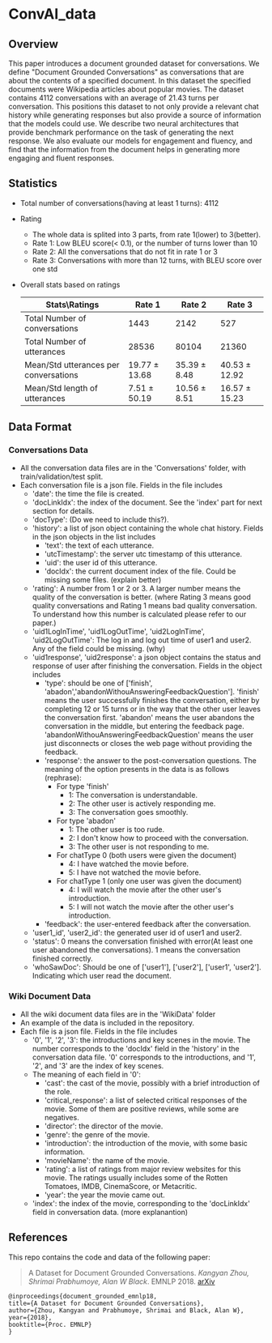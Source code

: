 # ConvAI_data

## Overview
This paper introduces a document grounded dataset for conversations. We define "Document Grounded Conversations" as conversations that are about the contents of a specified document. In this dataset the specified documents were Wikipedia articles about popular movies. The dataset contains 4112 conversations with an average of 21.43 turns per conversation. This positions this dataset to not only provide a relevant chat history while generating responses but also provide a source of information that the models could use. We describe two neural architectures that provide benchmark performance on the task of generating the next response. We also evaluate our models for engagement and fluency, and find that the information from the document helps in generating more engaging and fluent responses.

## Statistics

* Total number of conversations(having at least 1 turns): 4112
* Rating
  * The whole data is splited into 3 parts, from rate 1(lower) to 3(better).
  * Rate 1: Low BLEU score(< 0.1), or the number of turns lower than 10
  * Rate 2: All the conversations that do not fit in rate 1 or 3
  * Rate 3: Conversations with more than 12 turns, with BLEU score over one std
* Overall stats based on ratings

  Stats\Ratings                       | Rate 1         | Rate 2        | Rate 3
  ------------                        | ----           | ----          | ---
  Total Number of conversations       | 1443           | 2142          | 527
  Total Number of utterances          | 28536          | 80104         | 21360
  Mean/Std utterances per conversations    | 19.77 ± 13.68  | 35.39 ± 8.48  | 40.53 ± 12.92
  Mean/Std length of utterances       | 7.51 ± 50.19   | 10.56 ± 8.51  | 16.57 ± 15.23

## Data Format
### Conversations Data
  * All the conversation data files are in the 'Conversations' folder, with train/validation/test split.
  * Each conversation file is a json file. Fields in the file includes
    * 'date': the time the file is created.
    * 'docLinkIdx': the index of the document. See the 'index' part for next section for details.
    * 'docType': (Do we need to include this?).
    * 'history': a list of json object containing the whole chat history. Fields in the json objects in the list includes
      * 'text': the text of each utterance.
      * 'utcTimestamp': the server utc timestamp of this utterance.
      * 'uid': the user id of this utterance.
      * 'docIdx': the current document index of the file. Could be missing some files. (explain better)
    * 'rating': A number from 1 or 2 or 3. A larger number means the quality of the conversation is better. (where Rating 3 means good quality conversations and Rating 1 means bad quality conversation. To understand how this number is calculated please refer to our paper.)
    * 'uid1LogInTime', 'uid1LogOutTime', 'uid2LogInTime', 'uid2LogOutTime': The log in and log out time of user1 and user2. Any of the field could be missing. (why)
    * 'uid1response', 'uid2response': a json object contains the status and response of user after finishing the conversation. Fields in the object includes
      * 'type': should be one of ['finish', 'abadon','abandonWithouAnsweringFeedbackQuestion']. 'finish' means the user successfully finishes the conversation, either by completing 12 or 15 turns or in the way that the other user leaves the conversation first. 'abandon' means the user abandons the conversation in the middle, but entering the feedback page. 'abandonWithouAnsweringFeedbackQuestion' means the user just disconnects or closes the web page without providing the feedback.
      * 'response': the answer to the post-conversation questions. The meaning of the option presents in the data is as follows (rephrase):
        * For type 'finish'
          * 1: The conversation is understandable.
          * 2: The other user is actively responding me.
          * 3: The conversation goes smoothly.
        * For type 'abadon'
          * 1: The other user is too rude.
          * 2: I don't know how to proceed with the conversation.
          * 3: The other user is not responding to me.
        * For chatType 0 (both users were given the document)
          * 4: I have watched the movie before.
          * 5: I have not watched the movie before.
        * For chatType 1 (only one user was given the document)
          * 4: I will watch the movie after the other user's introduction.
          * 5: I will not watch the movie after the other user's introduction.
      * 'feedback': the user-entered feedback after the conversation.
    * 'user1_id', 'user2_id': the generated user id of user1 and user2.
    * 'status': 0 means the conversation finished with error(At least one user abandoned the conversations). 1 means the conversation finished correctly.
    * 'whoSawDoc': Should be one of ['user1'], ['user2'], ['user1', 'user2']. Indicating which user read the document.

### Wiki Document Data
  * All the wiki document data files are in the 'WikiData' folder
  * An example of the data is included in the repository.
  * Each file is a json file. Fields in the file includes
    * '0', '1', '2', '3': the introductions and key scenes in the movie. The number corresponds to the 'docIdx' field in the 'history' in the conversation data file. '0' corresponds to the introductions, and '1', '2', and '3' are the index of key scenes.
    * The meaning of each field in '0':
      * 'cast': the cast of the movie, possibly with a brief introduction of the role.
      * 'critical_response': a list of selected critical responses of the movie. Some of them are positive reviews, while some are negatives.
      * 'director': the director of the movie.
      * 'genre': the genre of the movie.
      * 'introduction': the introduction of the movie, with some basic information.
      * 'movieName': the name of the movie.
      * 'rating': a list of ratings from major review websites for this movie. The ratings usually includes some of the Rotten Tomatoes, IMDB, CinemaScore, or Metacritic.
      * 'year': the year the movie came out.
     * 'index': the index of the movie, corresponding to the 'docLinkIdx' field in conversation data. (more explanantion)

## References

This repo contains the code and data of the following paper:
>A Dataset for Document Grounded Conversations. *Kangyan Zhou, Shrimai Prabhumoye, Alan W Black*. EMNLP 2018. [arXiv](https://arxiv.org/pdf/xxx.pdf)

    @inproceedings{document_grounded_emnlp18,
    title={A Dataset for Document Grounded Conversations},
    author={Zhou, Kangyan and Prabhumoye, Shrimai and Black, Alan W},
    year={2018},
    booktitle={Proc. EMNLP}
    }
